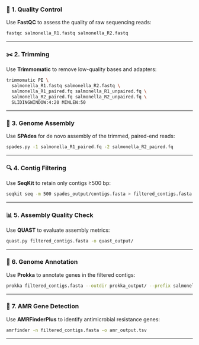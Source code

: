 ### 🔬 **1. Quality Control**

Use **FastQC** to assess the quality of raw sequencing reads:

```bash
fastqc salmonella_R1.fastq salmonella_R2.fastq
```

---

### ✂️ **2. Trimming**

Use **Trimmomatic** to remove low-quality bases and adapters:

```bash
trimmomatic PE \
  salmonella_R1.fastq salmonella_R2.fastq \
  salmonella_R1_paired.fq salmonella_R1_unpaired.fq \
  salmonella_R2_paired.fq salmonella_R2_unpaired.fq \
  SLIDINGWINDOW:4:20 MINLEN:50
```

---

### 🧬 **3. Genome Assembly**

Use **SPAdes** for de novo assembly of the trimmed, paired-end reads:

```bash
spades.py -1 salmonella_R1_paired.fq -2 salmonella_R2_paired.fq
```

---

### 🔍 **4. Contig Filtering**

Use **SeqKit** to retain only contigs ≥500 bp:

```bash
seqkit seq -m 500 spades_output/contigs.fasta > filtered_contigs.fasta
```

---

### 📊 **5. Assembly Quality Check**

Use **QUAST** to evaluate assembly metrics:

```bash
quast.py filtered_contigs.fasta -o quast_output/
```

---

### 🧬 **6. Genome Annotation**

Use **Prokka** to annotate genes in the filtered contigs:

```bash
prokka filtered_contigs.fasta --outdir prokka_output/ --prefix salmonella
```

---

### 🧫 **7. AMR Gene Detection**

Use **AMRFinderPlus** to identify antimicrobial resistance genes:

```bash
amrfinder -n filtered_contigs.fasta -o amr_output.tsv
```

---


